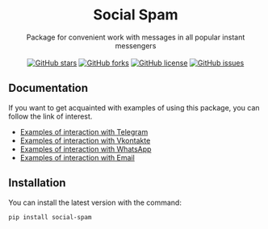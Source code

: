 <div align="center">
    <h1>Social Spam</h1>
    Package for convenient work with messages in all popular instant messengers
</div>
&nbsp;
<div align="center">
    <a href="https://github.com/neluckoff/social_spam/stargazers"><img alt="GitHub stars" src="https://img.shields.io/github/stars/neluckoff/social_spam?style=flat-square"></a>
    <a href="https://github.com/neluckoff/social_spam/network"><img alt="GitHub forks" src="https://img.shields.io/github/forks/neluckoff/social_spam?style=flat-square"></a>
    <a href="https://github.com/neluckoff/social_spam"><img alt="GitHub license" src="https://img.shields.io/github/license/neluckoff/social_spam?style=flat-square"></a>
    <a href="https://github.com/neluckoff/social_spam/issues"><img alt="GitHub issues" src="https://img.shields.io/github/issues/neluckoff/social_spam?style=flat-square"></a>
</div>

## Documentation
If you want to get acquainted with examples of using this package, you can follow the link of interest.

- [Examples of interaction with Telegram](https://github.com/neluckoff/social_spam/blob/master/examples/telegram_examples.py)
- [Examples of interaction with Vkontakte](https://github.com/neluckoff/social_spam/blob/master/examples/vkontakte_examples.py)
- [Examples of interaction with WhatsApp](https://github.com/neluckoff/social_spam/blob/master/examples/whatsapp_examples.py)
- [Examples of interaction with Email](https://github.com/neluckoff/social_spam/blob/master/examples/mail_examples.py)

## Installation
You can install the latest version with the command:

```shell
pip install social-spam
```
